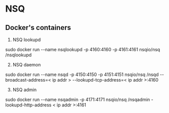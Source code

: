 # NSQ

## Docker's containers

1. NSQ lookupd

sudo docker run --name nsqlookupd -p 4160:4160 -p 4161:4161 nsqio/nsq /nsqlookupd

2. NSQ daemon

sudo docker run --name nsqd -p 4150:4150 -p 4151:4151 nsqio/nsq /nsqd --broadcast-address=< ip addr >  --lookupd-tcp-address=< ip addr >:4160

3. NSQ admin

sudo docker run --name nsqadmin -p 4171:4171 nsqio/nsq /nsqadmin -lookupd-http-address < ip addr >:4161

